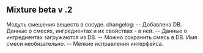## Mixture beta v .2
Модуль смешения веществ в сосуде.
changelog:
-- Добавлена DB. Данные о смесях, ингредиентах и их свойствах - в ней.
-- Данные о ингредиентах загружаются из DB.
-- Можно сохранить смесь в DB. Имя смеси необязательно.
-- Мелкие исправления интерфейса.
